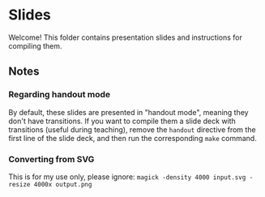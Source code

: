# Slides

Welcome! This folder contains presentation slides and instructions for compiling them.

## Notes

### Regarding handout mode
By default, these slides are presented in "handout mode", meaning they don't have transitions. If you want to compile them a slide deck with transitions (useful during teaching), remove the `handout` directive from the first line of the slide deck, and then run the corresponding `make` command.

### Converting from SVG
This is for my use only, please ignore:
`magick -density 4000 input.svg -resize 4000x output.png`
